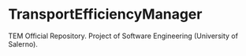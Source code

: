 # TransportEfficiencyManager
TEM Official Repository. Project of Software Engineering (University of Salerno).
